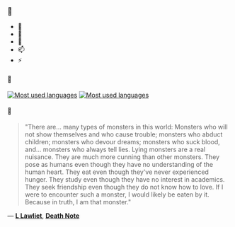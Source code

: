### 👋

- 🔭
- 🌱
- 💬
- 📫
- ⚡

#### 🧏

[![Most used languages](https://github-readme-stats-aynah.vercel.app/api/top-langs/?username=aynh&theme=solarized-dark&langs_count=6&layout=compact&hide_title=true)](https://github.com/anuraghazra/github-readme-stats#gh-dark-mode-only)
[![Most used languages](https://github-readme-stats-aynah.vercel.app/api/top-langs/?username=aynh&theme=solarized-light&langs_count=6&layout=compact&hide_title=true)](https://github.com/anuraghazra/github-readme-stats#gh-light-mode-only)

#### 💬

> "There are... many types of monsters in this world: Monsters who will not show themselves and who cause trouble; monsters who abduct children; monsters who devour dreams; monsters who suck blood, and... monsters who always tell lies. Lying monsters are a real nuisance. They are much more cunning than other monsters. They pose as humans even though they have no understanding of the human heart. They eat even though they've never experienced hunger. They study even though they have no interest in academics. They seek friendship even though they do not know how to love. If I were to encounter such a monster, I would likely be eaten by it. Because in truth, I am that monster."

&mdash; [**L Lawliet**](https://myanimelist.net/character.php?q=L%20Lawliet&cat=character), [**Death Note**](https://myanimelist.net/search/all?q=Death%20Note&cat=all)

